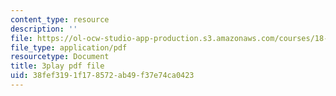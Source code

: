 ```yaml
---
content_type: resource
description: ''
file: https://ol-ocw-studio-app-production.s3.amazonaws.com/courses/18-02sc-multivariable-calculus-fall-2010/38fef3191f178572ab49f37e74ca0423_-pr1TLyPyDw.pdf
file_type: application/pdf
resourcetype: Document
title: 3play pdf file
uid: 38fef319-1f17-8572-ab49-f37e74ca0423
---
```

